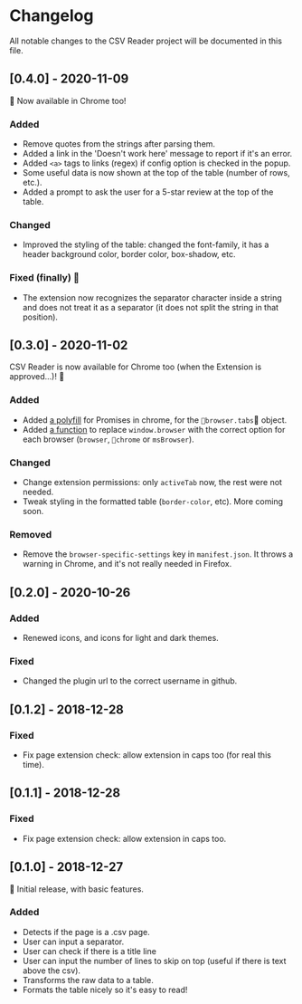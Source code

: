 # Changelog

All notable changes to the CSV Reader project will be documented in this file.

## [0.4.0] - 2020-11-09

🎊 Now available in Chrome too!

### Added

- Remove quotes from the strings after parsing them.
- Added a link in the 'Doesn't work here' message to report if it's an error.
- Added `<a>` tags to links (regex) if config option is checked in the popup.
- Some useful data is now shown at the top of the table (number of rows, etc.).
- Added a prompt to ask the user for a 5-star review at the top of the table.

### Changed

- Improved the styling of the table: changed the font-family, it has a header background color, border color, box-shadow, etc.

### Fixed (finally) 🎊

- The extension now recognizes the separator character inside a string and does not treat it as a separator (it does not split the string in that position).

## [0.3.0] - 2020-11-02

CSV Reader is now available for Chrome too (when the Extension is approved...)! 🎊

### Added

- Added [a polyfill](https://github.com/mozilla/webextension-polyfill) for Promises in chrome, for the `browser.tabs` object.
- Added [a function](https://www.smashingmagazine.com/2017/04/browser-extension-edge-chrome-firefox-opera-brave-vivaldi/) to replace `window.browser` with the correct option for each browser (`browser`, `chrome` or `msBrowser`).

### Changed

- Change extension permissions: only `activeTab` now, the rest were not needed.
- Tweak styling in the formatted table (`border-color`, etc). More coming soon.

### Removed

- Remove the `browser-specific-settings` key in `manifest.json`. It throws a warning in Chrome, and it's not really needed in Firefox.

## [0.2.0] - 2020-10-26

### Added

- Renewed icons, and icons for light and dark themes.

### Fixed

- Changed the plugin url to the correct username in github.

## [0.1.2] - 2018-12-28

### Fixed

- Fix page extension check: allow extension in caps too (for real this time).

## [0.1.1] - 2018-12-28

### Fixed

- Fix page extension check: allow extension in caps too.

## [0.1.0] - 2018-12-27

🎊 Initial release, with basic features.

### Added

- Detects if the page is a .csv page.
- User can input a separator.
- User can check if there is a title line
- User can input the number of lines to skip on top (useful if there is text above the csv).
- Transforms the raw data to a table.
- Formats the table nicely so it's easy to read!
